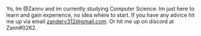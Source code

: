 Yo, Im @Zannv and im currently studying Computer Science.
Im just here to learn and gain experience, no idea where to start.
If you have any advice hit me up via email zanderv312@gmail.com.
Or hit me up on discord at Zann#0262.

